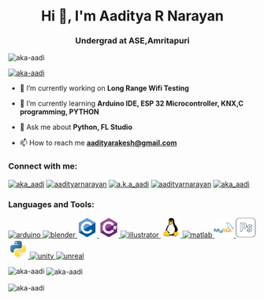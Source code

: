 <h1 align="center">Hi 👋, I'm Aaditya R Narayan</h1>
<h3 align="center">Undergrad at ASE,Amritapuri</h3>

<p align="left"> <img src="https://komarev.com/ghpvc/?username=aka-aadi&label=Profile%20views&color=0e75b6&style=flat" alt="aka-aadi" /> </p>

<p align="left"> <a href="https://github.com/ryo-ma/github-profile-trophy"><img src="https://github-profile-trophy.vercel.app/?username=aka-aadi" alt="aka-aadi" /></a> </p>

- 🔭 I’m currently working on **Long Range Wifi Testing**

- 🌱 I’m currently learning **Arduino IDE, ESP 32 Microcontroller, KNX,C programming, PYTHON**

- 💬 Ask me about **Python, FL Studio**

- 📫 How to reach me **aadityarakesh@gmail.com**

<h3 align="left">Connect with me:</h3>
<p align="left">
<a href="https://dev.to/aka_aadi" target="blank"><img align="center" src="https://raw.githubusercontent.com/rahuldkjain/github-profile-readme-generator/master/src/images/icons/Social/devto.svg" alt="aka_aadi" height="30" width="40" /></a>
<a href="https://linkedin.com/in/aadityarnarayan" target="blank"><img align="center" src="https://raw.githubusercontent.com/rahuldkjain/github-profile-readme-generator/master/src/images/icons/Social/linked-in-alt.svg" alt="aadityarnarayan" height="30" width="40" /></a>
<a href="https://instagram.com/a.k.a_aadi" target="blank"><img align="center" src="https://raw.githubusercontent.com/rahuldkjain/github-profile-readme-generator/master/src/images/icons/Social/instagram.svg" alt="a.k.a_aadi" height="30" width="40" /></a>
<a href="https://www.youtube.com/channel/UCctuYrPMw9E55YQ4qTeQL1g" target="blank"><img align="center" src="https://raw.githubusercontent.com/rahuldkjain/github-profile-readme-generator/master/src/images/icons/Social/youtube.svg" alt="aadityarnarayan" height="30" width="40" /></a>
<a href="https://www.codechef.com/users/aka_aadi" target="blank"><img align="center" src="https://cdn.jsdelivr.net/npm/simple-icons@3.1.0/icons/codechef.svg" alt="aka_aadi" height="30" width="40" /></a>
</p>

<h3 align="left">Languages and Tools:</h3>
<p align="left"> <a href="https://www.arduino.cc/" target="_blank" rel="noreferrer"> <img src="https://cdn.worldvectorlogo.com/logos/arduino-1.svg" alt="arduino" width="40" height="40"/> </a> <a href="https://www.blender.org/" target="_blank" rel="noreferrer"> <img src="https://download.blender.org/branding/community/blender_community_badge_white.svg" alt="blender" width="40" height="40"/> </a> <a href="https://www.cprogramming.com/" target="_blank" rel="noreferrer"> <img src="https://raw.githubusercontent.com/devicons/devicon/master/icons/c/c-original.svg" alt="c" width="40" height="40"/> </a> <a href="https://www.w3schools.com/cs/" target="_blank" rel="noreferrer"> <img src="https://raw.githubusercontent.com/devicons/devicon/master/icons/csharp/csharp-original.svg" alt="csharp" width="40" height="40"/> </a> <a href="https://www.adobe.com/in/products/illustrator.html" target="_blank" rel="noreferrer"> <img src="https://www.vectorlogo.zone/logos/adobe_illustrator/adobe_illustrator-icon.svg" alt="illustrator" width="40" height="40"/> </a> <a href="https://www.linux.org/" target="_blank" rel="noreferrer"> <img src="https://raw.githubusercontent.com/devicons/devicon/master/icons/linux/linux-original.svg" alt="linux" width="40" height="40"/> </a> <a href="https://www.mathworks.com/" target="_blank" rel="noreferrer"> <img src="https://upload.wikimedia.org/wikipedia/commons/2/21/Matlab_Logo.png" alt="matlab" width="40" height="40"/> </a> <a href="https://www.mysql.com/" target="_blank" rel="noreferrer"> <img src="https://raw.githubusercontent.com/devicons/devicon/master/icons/mysql/mysql-original-wordmark.svg" alt="mysql" width="40" height="40"/> </a> <a href="https://www.photoshop.com/en" target="_blank" rel="noreferrer"> <img src="https://raw.githubusercontent.com/devicons/devicon/master/icons/photoshop/photoshop-line.svg" alt="photoshop" width="40" height="40"/> </a> <a href="https://www.python.org" target="_blank" rel="noreferrer"> <img src="https://raw.githubusercontent.com/devicons/devicon/master/icons/python/python-original.svg" alt="python" width="40" height="40"/> </a> <a href="https://unity.com/" target="_blank" rel="noreferrer"> <img src="https://www.vectorlogo.zone/logos/unity3d/unity3d-icon.svg" alt="unity" width="40" height="40"/> </a> <a href="https://unrealengine.com/" target="_blank" rel="noreferrer"> <img src="https://raw.githubusercontent.com/kenangundogan/fontisto/036b7eca71aab1bef8e6a0518f7329f13ed62f6b/icons/svg/brand/unreal-engine.svg" alt="unreal" width="40" height="40"/> </a> </p>

<p><img align="left" src="https://github-readme-stats.vercel.app/api/top-langs?username=aka-aadi&show_icons=true&locale=en&layout=compact" alt="aka-aadi" /></p>

<p>&nbsp;<img align="center" src="https://github-readme-stats.vercel.app/api?username=aka-aadi&show_icons=true&locale=en" alt="aka-aadi" /></p>

<p><img align="center" src="https://github-readme-streak-stats.herokuapp.com/?user=aka-aadi&" alt="aka-aadi" /></p>
